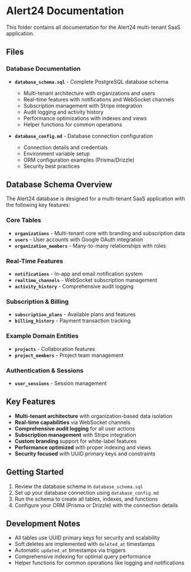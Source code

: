 # Alert24 Documentation

This folder contains all documentation for the Alert24 multi-tenant SaaS application.

## Files

### Database Documentation
- **`database_schema.sql`** - Complete PostgreSQL database schema
  - Multi-tenant architecture with organizations and users
  - Real-time features with notifications and WebSocket channels
  - Subscription management with Stripe integration
  - Audit logging and activity history
  - Performance optimizations with indexes and views
  - Helper functions for common operations

- **`database_config.md`** - Database connection configuration
  - Connection details and credentials
  - Environment variable setup
  - ORM configuration examples (Prisma/Drizzle)
  - Security best practices

## Database Schema Overview

The Alert24 database is designed for a multi-tenant SaaS application with the following key features:

### Core Tables
- **`organizations`** - Multi-tenant core with branding and subscription data
- **`users`** - User accounts with Google OAuth integration
- **`organization_members`** - Many-to-many relationships with roles

### Real-Time Features
- **`notifications`** - In-app and email notification system
- **`realtime_channels`** - WebSocket subscription management
- **`activity_history`** - Comprehensive audit logging

### Subscription & Billing
- **`subscription_plans`** - Available plans and features
- **`billing_history`** - Payment transaction tracking

### Example Domain Entities
- **`projects`** - Collaboration features
- **`project_members`** - Project team management

### Authentication & Sessions
- **`user_sessions`** - Session management

## Key Features

- **Multi-tenant architecture** with organization-based data isolation
- **Real-time capabilities** via WebSocket channels
- **Comprehensive audit logging** for all user actions
- **Subscription management** with Stripe integration
- **Custom branding** support for white-label features
- **Performance optimized** with proper indexing and views
- **Security focused** with UUID primary keys and constraints

## Getting Started

1. Review the database schema in `database_schema.sql`
2. Set up your database connection using `database_config.md`
3. Run the schema to create all tables, indexes, and functions
4. Configure your ORM (Prisma or Drizzle) with the connection details

## Development Notes

- All tables use UUID primary keys for security and scalability
- Soft deletes are implemented with `deleted_at` timestamps
- Automatic `updated_at` timestamps via triggers
- Comprehensive indexing for optimal query performance
- Helper functions for common operations like logging and notifications 